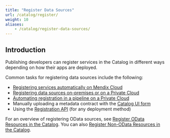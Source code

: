 ```yaml
---
title: "Register Data Sources"
url: /catalog/register/
weight: 10
aliases:
    - /catalog/register-data-sources/
---
```

## Introduction

Publishing developers can register services in the Catalog in different ways depending on how their apps are deployed.

Common tasks for registering data sources include the following:

* [Registering services automatically on Mendix Cloud](/catalog/register/register-data/#mendix-cloud)
* [Registering data sources on-premises or on a Private Cloud](/catalog/register/data-sources-without-mendix-cloud/)
* [Automating registration in a pipeline on a Private Cloud](/catalog/automate-registration/)
* Manually uploading a metadata contract with the [Catalog UI form](/catalog/register/register-data/#registration-form)
* Using the [Registration API](/apidocs-mxsdk/apidocs/registration-api/) (for any deployment method)

For an overview of registering OData sources, see [Register OData Resources in the Catalog](/catalog/register/register-data/). You can also [Register Non-OData Resources in the Catalog](/catalog/register-non-odata-resources/). 
